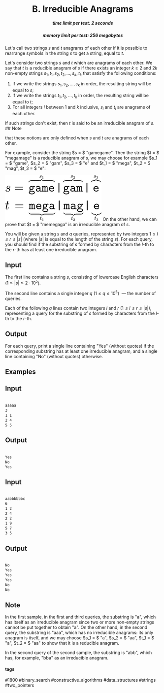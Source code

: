 <h1 style='text-align: center;'> B. Irreducible Anagrams</h1>

<h5 style='text-align: center;'>time limit per test: 2 seconds</h5>
<h5 style='text-align: center;'>memory limit per test: 256 megabytes</h5>

Let's call two strings $s$ and $t$ anagrams of each other if it is possible to rearrange symbols in the string $s$ to get a string, equal to $t$.

Let's consider two strings $s$ and $t$ which are anagrams of each other. We say that $t$ is a reducible anagram of $s$ if there exists an integer $k \ge 2$ and $2k$ non-empty strings $s_1, t_1, s_2, t_2, \dots, s_k, t_k$ that satisfy the following conditions:

1. If we write the strings $s_1, s_2, \dots, s_k$ in order, the resulting string will be equal to $s$;
2. If we write the strings $t_1, t_2, \dots, t_k$ in order, the resulting string will be equal to $t$;
3. For all integers $i$ between $1$ and $k$ inclusive, $s_i$ and $t_i$ are anagrams of each other.

If such strings don't exist, then $t$ is said to be an irreducible anagram of $s$. ## Note

 that these notions are only defined when $s$ and $t$ are anagrams of each other.

For example, consider the string $s = $ "gamegame". Then the string $t = $ "megamage" is a reducible anagram of $s$, we may choose for example $s_1 = $ "game", $s_2 = $ "gam", $s_3 = $ "e" and $t_1 = $ "mega", $t_2 = $ "mag", $t_3 = $ "e":

 ![](images/62af0aaee3571a1f20e5fd483333e25ef163e0c2.png) On the other hand, we can prove that $t = $ "memegaga" is an irreducible anagram of $s$.

You will be given a string $s$ and $q$ queries, represented by two integers $1 \le l \le r \le |s|$ (where $|s|$ is equal to the length of the string $s$). For each query, you should find if the substring of $s$ formed by characters from the $l$-th to the $r$-th has at least one irreducible anagram.

## Input

The first line contains a string $s$, consisting of lowercase English characters ($1 \le |s| \le 2 \cdot 10^5$).

The second line contains a single integer $q$ ($1 \le q \le 10^5$)  — the number of queries.

Each of the following $q$ lines contain two integers $l$ and $r$ ($1 \le l \le r \le |s|$), representing a query for the substring of $s$ formed by characters from the $l$-th to the $r$-th.

## Output

For each query, print a single line containing "Yes" (without quotes) if the corresponding substring has at least one irreducible anagram, and a single line containing "No" (without quotes) otherwise.

## Examples

## Input


```

aaaaa
3
1 1
2 4
5 5

```
## Output


```

Yes
No
Yes

```
## Input


```

aabbbbbbc
6
1 2
2 4
2 2
1 9
5 7
3 5

```
## Output


```

No
Yes
Yes
Yes
No
No

```
## Note

In the first sample, in the first and third queries, the substring is "a", which has itself as an irreducible anagram since two or more non-empty strings cannot be put together to obtain "a". On the other hand, in the second query, the substring is "aaa", which has no irreducible anagrams: its only anagram is itself, and we may choose $s_1 = $ "a", $s_2 = $ "aa", $t_1 = $ "a", $t_2 = $ "aa" to show that it is a reducible anagram.

In the second query of the second sample, the substring is "abb", which has, for example, "bba" as an irreducible anagram.



#### tags 

#1800 #binary_search #constructive_algorithms #data_structures #strings #two_pointers 